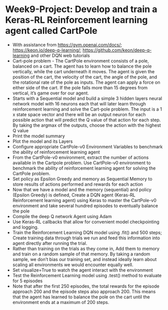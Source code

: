 # Week9-Project: Develop and train a Keras-RL Reinforcement learning agent called CartPole 
- With assistance from https://gym.openai.com/docs/; https://keon.io/deep-q-learning/; https://github.com/keon/deep-q-learning and other DQN web tutorials
- Cart-pole problem - The CartPole environment consists of a pole, balanced on a cart. The agent has to learn how to balance the pole vertically, while the cart underneath it moves. The agent is given the position of the cart, the velocity of the cart, the angle of the pole, and the rotational rate of the pole as inputs. The agent can apply a force on either side of the cart. If the pole falls more than 15 degrees from vertical, it’s game over for our agent.<br>
- Starts with a Sequential model and build a simple 3 hidden layers neural network model with 16 neurons each that will later learn through reinforcement learning and solve the Cart-pole problem. The input is a 1 x state space vector and there will be an output neuron for each possible action that will predict the Q value of that action for each step. By taking the argmax of the outputs, choose the action with the highest Q value<br>
- Print the model summary<br>
- Plot the model and its Layers<br>
- Configure appropriate CartPole-v0 Environment Variables to benchmark the ability of reinforcement learning agent<br>
- From the CartPole-v0 environment, extract the number of actions available in the Cartpole problem. Use CartPole-v0 environment to benchmark the ability of reinforcement learning agent for solving the CartPole problem.
- Set policy as Epsilon Greedy and memory as Sequential Memory to store results of actions performed and rewards for each action<br>
- Now that we have a model and the memory (sequential) and policy (Epsilon Greedy) is defined, Create a DQN agent (Keras-RL Reinforcement learning agent) using Keras to master the CartPole-v0 environment and take several hundred episodes to eventually balance the pole<br>
- Compile the deep Q network Agent using Adam<br>
- Use Keras-RL callbacks that allow for convenient model checkpointing and logging.<br>
- Train the Reinforcement Learning DQN model using .fit() and 500 steps; Create training data through trials we run and feed this information into agent directly after running the trial.<br>
- Rather than training on the trials as they come in, Add them to memory and train on a random sample of that memory. By taking a random sample, we don’t bias our training set, and instead ideally learn about scaling all environments we would encounter equally well.<br>
- Set visualize=True to watch the agent interact with the environment<br>
- Test the Reinforcement Learning model using .test() method to evaluate for 5 episodes<br>
- Note that after the first 250 episodes, the total rewards for the episode approach 200 and the episode steps also approach 200. This means that the agent has learned to balance the pole on the cart until the environment ends at a maximum of 200 steps.<br>
